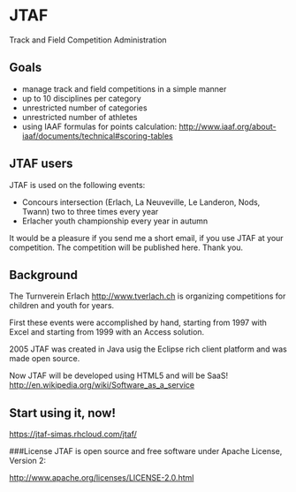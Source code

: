 # JTAF
Track and Field Competition Administration

## Goals

- manage track and field competitions in a simple manner
- up to 10 disciplines per category
- unrestricted number of categories
- unrestricted number of athletes
- using IAAF formulas for points calculation: http://www.iaaf.org/about-iaaf/documents/technical#scoring-tables

## JTAF users
JTAF is used on the following events:

- Concours intersection (Erlach, La Neuveville, Le Landeron, Nods, Twann) two to three times every year
- Erlacher youth championship every year in autumn 

It would be a pleasure if you send me a short email, if you use JTAF at your competition. The competition will be published here. Thank you.

## Background
The Turnverein Erlach http://www.tverlach.ch is organizing competitions for children and youth for years.

First these events were accomplished by hand, starting from 1997 with Excel and starting from 1999 with an Access solution.

2005 JTAF was created in Java usig the Eclipse rich client platform and was made open source.

Now JTAF will be developed using HTML5 and will be SaaS! http://en.wikipedia.org/wiki/Software_as_a_service

## Start using it, now!
https://jtaf-simas.rhcloud.com/jtaf/

###License
JTAF is open source and free software under Apache License, Version 2:

http://www.apache.org/licenses/LICENSE-2.0.html
